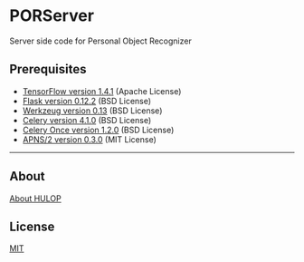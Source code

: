 # PORServer
Server side code for Personal Object Recognizer

## Prerequisites
- [TensorFlow version 1.4.1](https://github.com/tensorflow/tensorflow) (Apache License)
- [Flask version 0.12.2](https://github.com/pallets/flask) (BSD License)
- [Werkzeug version 0.13](https://github.com/pallets/werkzeug) (BSD License)
- [Celery version 4.1.0](https://github.com/celery/celery) (BSD License)
- [Celery Once version 1.2.0](https://github.com/cameronmaske/celery-once) (BSD License)
- [APNS/2 version 0.3.0](https://github.com/sideshow/apns2) (MIT License)

----
## About
[About HULOP](https://github.com/hulop/00Readme)

## License
[MIT](http://opensource.org/licenses/MIT)